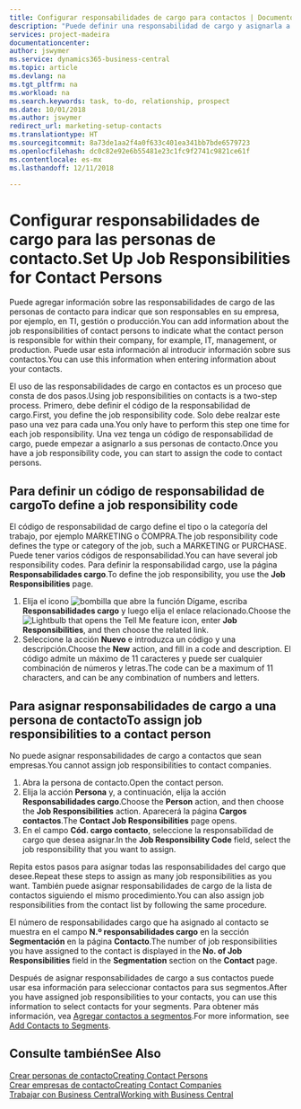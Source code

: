 ```yaml
---
title: Configurar responsabilidades de cargo para contactos | Documentos de Microsoft
description: "Puede definir una responsabilidad de cargo y asignarla a un contacto para indicar las tareas de las que es responsable que su contacto en su empresa, por ejemplo, TI o producción."
services: project-madeira
documentationcenter: 
author: jswymer
ms.service: dynamics365-business-central
ms.topic: article
ms.devlang: na
ms.tgt_pltfrm: na
ms.workload: na
ms.search.keywords: task, to-do, relationship, prospect
ms.date: 10/01/2018
ms.author: jswymer
redirect_url: marketing-setup-contacts
ms.translationtype: HT
ms.sourcegitcommit: 8a73de1aa2f4a0f633c401ea341bb7bde6579723
ms.openlocfilehash: dc0c82e92e6b55481e23c1fc9f2741c9821ce61f
ms.contentlocale: es-mx
ms.lasthandoff: 12/11/2018

---
```

# <a name="set-up-job-responsibilities-for-contact-persons"></a><span data-ttu-id="d6cdb-103">Configurar responsabilidades de cargo para las personas de contacto.</span><span class="sxs-lookup"><span data-stu-id="d6cdb-103">Set Up Job Responsibilities for Contact Persons</span></span>
<span data-ttu-id="d6cdb-104">Puede agregar información sobre las responsabilidades de cargo de las personas de contacto para indicar que son responsables en su empresa, por ejemplo, en TI, gestión o producción.</span><span class="sxs-lookup"><span data-stu-id="d6cdb-104">You can add information about the job responsibilities of contact persons to indicate what the contact person is responsible for within their company, for example, IT, management, or production.</span></span> <span data-ttu-id="d6cdb-105">Puede usar esta información al introducir información sobre sus contactos.</span><span class="sxs-lookup"><span data-stu-id="d6cdb-105">You can use this information when entering information about your contacts.</span></span>

<span data-ttu-id="d6cdb-106">El uso de las responsabilidades de cargo en contactos es un proceso que consta de dos pasos.</span><span class="sxs-lookup"><span data-stu-id="d6cdb-106">Using job responsibilities on contacts is a two-step process.</span></span> <span data-ttu-id="d6cdb-107">Primero, debe definir el código de la responsabilidad de cargo.</span><span class="sxs-lookup"><span data-stu-id="d6cdb-107">First, you define the job responsibility code.</span></span> <span data-ttu-id="d6cdb-108">Solo debe realzar este paso una vez para cada una.</span><span class="sxs-lookup"><span data-stu-id="d6cdb-108">You only have to perform this step one time for each job responsibility.</span></span> <span data-ttu-id="d6cdb-109">Una vez tenga un código de responsabilidad de cargo, puede empezar a asignarlo a sus personas de contacto.</span><span class="sxs-lookup"><span data-stu-id="d6cdb-109">Once you have a job responsibility code, you can start to assign the code to contact persons.</span></span>

## <a name="to-define-a-job-responsibility-code"></a><span data-ttu-id="d6cdb-110">Para definir un código de responsabilidad de cargo</span><span class="sxs-lookup"><span data-stu-id="d6cdb-110">To define a job responsibility code</span></span>
<span data-ttu-id="d6cdb-111">El código de responsabilidad de cargo define el tipo o la categoría del trabajo, por ejemplo MARKETING o COMPRA.</span><span class="sxs-lookup"><span data-stu-id="d6cdb-111">The job responsibility code defines the type or category of the job, such a MARKETING or PURCHASE.</span></span> <span data-ttu-id="d6cdb-112">Puede tener varios códigos de responsabilidad.</span><span class="sxs-lookup"><span data-stu-id="d6cdb-112">You can have several job responsibility codes.</span></span> <span data-ttu-id="d6cdb-113">Para definir la responsabilidad cargo, use la página **Responsabilidades cargo**.</span><span class="sxs-lookup"><span data-stu-id="d6cdb-113">To define the job responsibility, you use the **Job Responsibilities** page.</span></span>

1. <span data-ttu-id="d6cdb-114">Elija el icono ![bombilla que abre la función Dígame](media/ui-search/search_small.png "Dígame que desea hacer"), escriba **Responsabilidades cargo** y luego elija el enlace relacionado.</span><span class="sxs-lookup"><span data-stu-id="d6cdb-114">Choose the ![Lightbulb that opens the Tell Me feature](media/ui-search/search_small.png "Tell me what you want to do") icon, enter **Job Responsibilities**, and then choose the related link.</span></span>
2. <span data-ttu-id="d6cdb-115">Seleccione la acción **Nuevo** e introduzca un código y una descripción.</span><span class="sxs-lookup"><span data-stu-id="d6cdb-115">Choose the **New** action, and fill in a code and description.</span></span> <span data-ttu-id="d6cdb-116">El código admite un máximo de 11 caracteres y puede ser cualquier combinación de números y letras.</span><span class="sxs-lookup"><span data-stu-id="d6cdb-116">The code can be a maximum of 11 characters, and can be any combination of numbers and letters.</span></span>

## <a name="to-assign-job-responsibilities-to-a-contact-person"></a><span data-ttu-id="d6cdb-117">Para asignar responsabilidades de cargo a una persona de contacto</span><span class="sxs-lookup"><span data-stu-id="d6cdb-117">To assign job responsibilities to a contact person</span></span>
<span data-ttu-id="d6cdb-118">No puede asignar responsabilidades de cargo a contactos que sean empresas.</span><span class="sxs-lookup"><span data-stu-id="d6cdb-118">You cannot assign job responsibilities to contact companies.</span></span>

1. <span data-ttu-id="d6cdb-119">Abra la persona de contacto.</span><span class="sxs-lookup"><span data-stu-id="d6cdb-119">Open the contact person.</span></span>
2. <span data-ttu-id="d6cdb-120">Elija la acción **Persona** y, a continuación, elija la acción **Responsabilidades cargo**.</span><span class="sxs-lookup"><span data-stu-id="d6cdb-120">Choose the **Person** action, and then choose the **Job Responsibilities** action.</span></span> <span data-ttu-id="d6cdb-121">Aparecerá la página **Cargos contactos**.</span><span class="sxs-lookup"><span data-stu-id="d6cdb-121">The **Contact Job Responsibilities** page opens.</span></span>
3. <span data-ttu-id="d6cdb-122">En el campo **Cód. cargo contacto**, seleccione la responsabilidad de cargo que desea asignar.</span><span class="sxs-lookup"><span data-stu-id="d6cdb-122">In the **Job Responsibility Code** field, select the job responsibility that you want to assign.</span></span>

<span data-ttu-id="d6cdb-123">Repita estos pasos para asignar todas las responsabilidades del cargo que desee.</span><span class="sxs-lookup"><span data-stu-id="d6cdb-123">Repeat these steps to assign as many job responsibilities as you want.</span></span> <span data-ttu-id="d6cdb-124">También puede asignar responsabilidades de cargo de la lista de contactos siguiendo el mismo procedimiento.</span><span class="sxs-lookup"><span data-stu-id="d6cdb-124">You can also assign job responsibilities from the contact list by following the same procedure.</span></span>

<span data-ttu-id="d6cdb-125">El número de responsabilidades cargo que ha asignado al contacto se muestra en el campo **N.º responsabilidades cargo** en la sección **Segmentación** en la página **Contacto**.</span><span class="sxs-lookup"><span data-stu-id="d6cdb-125">The number of job responsibilities you have assigned to the contact is displayed in the **No. of Job Responsibilities** field in the **Segmentation** section on the **Contact** page.</span></span>

<span data-ttu-id="d6cdb-126">Después de asignar responsabilidades de cargo a sus contactos puede usar esa información para seleccionar contactos para sus segmentos.</span><span class="sxs-lookup"><span data-stu-id="d6cdb-126">After you have assigned job responsibilities to your contacts, you can use this information to select contacts for your segments.</span></span> <span data-ttu-id="d6cdb-127">Para obtener más información, vea [Agregar contactos a segmentos](marketing-add-contact-segment.md).</span><span class="sxs-lookup"><span data-stu-id="d6cdb-127">For more information, see [Add Contacts to Segments](marketing-add-contact-segment.md).</span></span>

## <a name="see-also"></a><span data-ttu-id="d6cdb-128">Consulte también</span><span class="sxs-lookup"><span data-stu-id="d6cdb-128">See Also</span></span>
[<span data-ttu-id="d6cdb-129">Crear personas de contacto</span><span class="sxs-lookup"><span data-stu-id="d6cdb-129">Creating Contact Persons</span></span>](marketing-create-contact-persons.md)  
[<span data-ttu-id="d6cdb-130">Crear empresas de contacto</span><span class="sxs-lookup"><span data-stu-id="d6cdb-130">Creating Contact Companies</span></span>](marketing-create-contact-companies.md)  
[<span data-ttu-id="d6cdb-131">Trabajar con Business Central</span><span class="sxs-lookup"><span data-stu-id="d6cdb-131">Working with Business Central</span></span>](ui-work-product.md)


